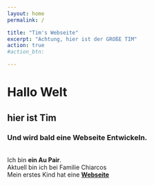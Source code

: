 ```yaml
---
layout: home
permalink: /

title: "Tim's Webseite"
excerpt: "Achtung, hier ist der GROßE TIM"
action: true
#action_btn:

---
```


# Hallo Welt
## hier ist Tim
### Und wird bald eine Webseite Entwickeln.
\
Ich bin **ein Au Pair**.\
Aktuell bin ich bei Familie Chiarcos\
Mein erstes Kind hat eine [**Webseite**](http://viktor-chiarcos.github.io/)
